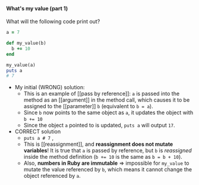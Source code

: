 #### What's my value (part 1)

What will the following code print out?

```ruby
a = 7

def my_value(b)
  b += 10
end

my_value(a)
puts a
# 7
```

* My initial (WRONG) solution:
  * This is an example of [[pass by reference]]: `a` is passed into the method as an [[argument]] in the method call, which causes it to be assigned to the [[parameter]] `b` (equivalent to `b = a`).
  * Since `b` now points to the same object as `a`, it updates the object with `b += 10`
  * Since the object `a` pointed to is updated, `puts a` will output `17`. 
* CORRECT solution
  * `puts a # 7` ,
  * This is [[reassignment]], and **reassignment does not mutate variables**! It is true that `a` is passed by reference, but `b` is *reassigned* inside the method definition (`b += 10` is the same as `b = b + 10`).
  * Also, **numbers in Ruby are immutable** ⇒ impossible for `my_value` to mutate the value referenced by `b`, which means it cannot change the object referenced by `a`. 

